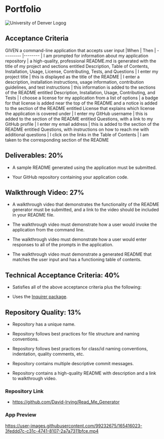 # Portfolio
![University of Denver Logog](https://d92mrp7hetgfk.cloudfront.net/images/sites/misc/denver-switchup-thumbnail-a/original.png?1560210160)
## Acceptance Criteria
GIVEN a command-line application that accepts user input
 |When       | Then
 | --------- |--------
 | I am prompted for information about my application repository | a high-quality, professional README.md is generated with the title of my project and sections entitled Description, Table of Contents, Installation, Usage, License, Contributing, Tests, and Questions
 | I enter my project title | this is displayed as the title of the README 
 | I enter a description, installation instructions, usage information, contribution guidelines, and test instructions | this information is added to the sections of the README entitled Description, Installation, Usage, Contributing, and Tests 
 | I choose a license for my application from a list of options | a badge for that license is added near the top of the README and a notice is added to the section of the README entitled License that explains which license the application is covered under 
 | I enter my GitHub username | this is added to the section of the README entitled Questions, with a link to my GitHub profile 
 | I enter my email address | this is added to the section of the README entitled Questions, with instructions on how to reach me with additional questions 
 | I click on the links in the Table of Contents | I am taken to the corresponding section of the README 
## Deliverables: 20%

* A sample README generated using the application must be submitted.

* Your GitHub repository containing your application code.

## Walkthrough Video: 27%

* A walkthrough video that demonstrates the functionality of the README generator must be submitted, and a link to the video should be included in your README file.

* The walkthrough video must demonstrate how a user would invoke the application from the command line.

* The walkthrough video must demonstrate how a user would enter responses to all of the prompts in the application.

* The walkthrough video must demonstrate a generated README that matches the user input and has a functioning table of contents.

## Technical Acceptance Criteria: 40%
* Satisfies all of the above acceptance criteria plus the following:

* Uses the [Inquirer package](https://www.npmjs.com/package/inquirer).

## Repository Quality: 13%

* Repository has a unique name.

* Repository follows best practices for file structure and naming conventions.

* Repository follows best practices for class/id naming conventions, indentation, quality comments, etc.

* Repository contains multiple descriptive commit messages.

* Repository contains a high-quality README with description and a link to walkthrough video.



### Repository Link
* https://github.com/David-Irving/Read_Me_Generator

### App Preview


https://user-images.githubusercontent.com/99232675/165416023-3feddd7c-c31c-4741-8107-2a7a7311bfce.mp4

